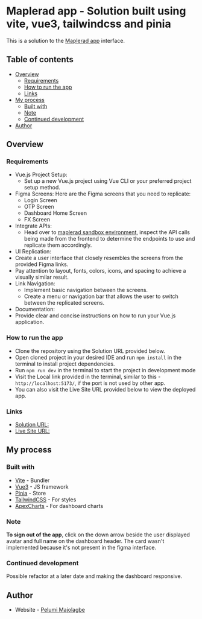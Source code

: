 # Maplerad app - Solution built using vite, vue3, tailwindcss and pinia

This is a solution to the [Maplerad app](https://tinyurl.com/5n87a5t9) interface.

## Table of contents

- [Overview](#overview)
  - [Requirements](#requirements)
  - [How to run the app](#how-to-run-the-app)
  - [Links](#links)
- [My process](#my-process)
  - [Built with](#built-with)
  - [Note](#note)
  - [Continued development](#continued-development)
- [Author](#author)

## Overview

### Requirements

- Vue.js Project Setup:
  - Set up a new Vue.js project using Vue CLI or your preferred project setup method.
- Figma Screens: Here are the Figma screens that you need to replicate:
  - Login Screen
  - OTP Screen
  - Dashboard Home Screen
  - FX Screen
- Integrate APIs:
  - Head over to [maplerad sandbox environment](https://sandbox.maplerad.com), inspect the API calls being made from the frontend to determine the endpoints to use and replicate them accordingly.
- UI Replication:
- Create a user interface that closely resembles the screens from the provided Figma links.
- Pay attention to layout, fonts, colors, icons, and spacing to achieve a visually similar result.
- Link Navigation:
  - Implement basic navigation between the screens.
  - Create a menu or navigation bar that allows the user to switch between the replicated screens.
- Documentation:
- Provide clear and concise instructions on how to run your Vue.js application.

### How to run the app

- Clone the repository using the Solution URL provided below.
- Open cloned project in your desired IDE and run `npm install` in the terminal to install project dependencies.
- Run `npm run dev` in the terminal to start the project in development mode
- Visit the Local link provided in the terminal, similar to this - `http://localhost:5173/`, if the port is not used by other app.
- You can also visit the Live Site URL provided below to view the deployed app.

### Links

- [Solution URL:](https://github.com/Mapelsun/mapelrad-app)
- [Live Site URL:](https://celebrated-lily-95564a.netlify.app/)

## My process

### Built with

- [Vite](https://vitejs.dev/) - Bundler
- [Vue3](https://vuejs.org/) - JS framework
- [Pinia](https://pinia.vuejs.org/) - Store
- [TailwindCSS](https://tailwindcss.com/) - For styles
- [ApexCharts](https://apexcharts.com/) - For dashboard charts

### Note

**To sign out of the app**, click on the down arrow beside the user displayed avatar and full name on the dashboard header. The card wasn't implemented because it's not present in the figma interface.

### Continued development

Possible refactor at a later date and making the dashboard responsive.

## Author

- Website - [Pelumi Majolagbe](https://pelumi.dev/)